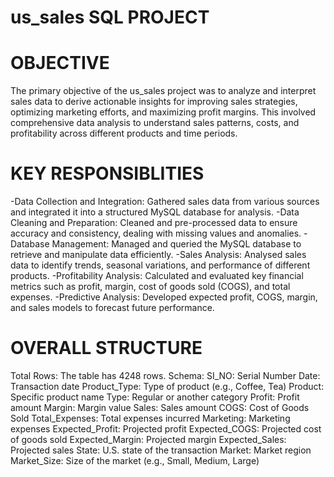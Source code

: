 # us_sales SQL PROJECT 
# OBJECTIVE
The primary objective of the us_sales project was to analyze and interpret sales data to derive actionable insights for improving sales strategies, optimizing marketing efforts, and maximizing profit margins. This involved comprehensive data analysis to understand sales patterns, costs, and profitability across different products and time periods.
# KEY RESPONSIBLITIES
-Data Collection and Integration: Gathered sales data from various sources and integrated it into a structured MySQL database for analysis.
-Data Cleaning and Preparation: Cleaned and pre-processed data to ensure accuracy and consistency, dealing with missing values and anomalies.
-Database Management: Managed and queried the MySQL database to retrieve and manipulate data efficiently.
-Sales Analysis: Analysed sales data to identify trends, seasonal variations, and performance of different products.
-Profitability Analysis: Calculated and evaluated key financial metrics such as profit, margin, cost of goods sold (COGS), and total expenses.
-Predictive Analysis: Developed expected profit, COGS, margin, and sales models to forecast future performance.
# OVERALL STRUCTURE
   Total Rows: The table has 4248 rows.
   Schema:
      SI_NO: Serial Number
      Date: Transaction date
      Product_Type: Type of product (e.g., Coffee, Tea)
      Product: Specific product name
      Type: Regular or another category
      Profit: Profit amount
      Margin: Margin value
      Sales: Sales amount
      COGS: Cost of Goods Sold
      Total_Expenses: Total expenses incurred
      Marketing: Marketing expenses
      Expected_Profit: Projected profit
      Expected_COGS: Projected cost of goods sold
      Expected_Margin: Projected margin
      Expected_Sales: Projected sales
      State: U.S. state of the transaction
      Market: Market region
      Market_Size: Size of the market (e.g., Small, Medium, Large)





